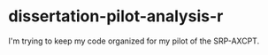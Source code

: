 # dissertation-pilot-analysis-r
I'm trying to keep my code organized for my pilot of the SRP-AXCPT.

